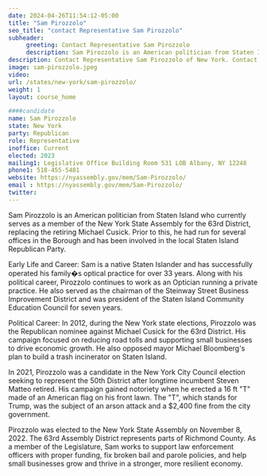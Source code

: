 ```yaml
---
date: 2024-04-26T11:54:12-05:00
title: "Sam Pirozzolo"
seo_title: "contact Representative Sam Pirozzolo"
subheader:
     greeting: Contact Representative Sam Pirozzolo
     description: Sam Pirozzolo is an American politician from Staten Island who currently serves as a member of the New York State Assembly for the 63rd District, replacing the retiring Michael Cusick. Prior to this, he had run for several offices in the Borough and has been involved in the local Staten Island Republican Party.
description: Contact Representative Sam Pirozzolo of New York. Contact information for Sam Pirozzolo includes email address, phone number, and mailing address.
image: sam-pirozzolo.jpeg
video:
url: /states/new-york/sam-pirozzolo/
weight: 1
layout: course_home

####candidate
name: Sam Pirozzolo
state: New York
party: Republican
role: Representative
inoffice: Current
elected: 2023
mailing1: Legislative Office Building Room 531 LOB Albany, NY 12248
phone1: 518-455-5481
website: https://nyassembly.gov/mem/Sam-Pirozzolo/
email : https://nyassembly.gov/mem/Sam-Pirozzolo/
twitter:
---
```

Sam Pirozzolo is an American politician from Staten Island who currently serves as a member of the New York State Assembly for the 63rd District, replacing the retiring Michael Cusick. Prior to this, he had run for several offices in the Borough and has been involved in the local Staten Island Republican Party.

Early Life and Career:
Sam is a native Staten Islander and has successfully operated his family�s optical practice for over 33 years. Along with his political career, Pirozzolo continues to work as an Optician running a private practice. He also served as the chairman of the Steinway Street Business Improvement District and was president of the Staten Island Community Education Council for seven years.

Political Career:
In 2012, during the New York state elections, Pirozzolo was the Republican nominee against Michael Cusick for the 63rd District. His campaign focused on reducing road tolls and supporting small businesses to drive economic growth. He also opposed mayor Michael Bloomberg's plan to build a trash incinerator on Staten Island.

In 2021, Pirozzolo was a candidate in the New York City Council election seeking to represent the 50th District after longtime incumbent Steven Matteo retired. His campaign gained notoriety when he erected a 16 ft "T" made of an American flag on his front lawn. The "T", which stands for Trump, was the subject of an arson attack and a $2,400 fine from the city government.

Pirozzolo was elected to the New York State Assembly on November 8, 2022. The 63rd Assembly District represents parts of Richmond County. As a member of the Legislature, Sam works to support law enforcement officers with proper funding, fix broken bail and parole policies, and help small businesses grow and thrive in a stronger, more resilient economy.
